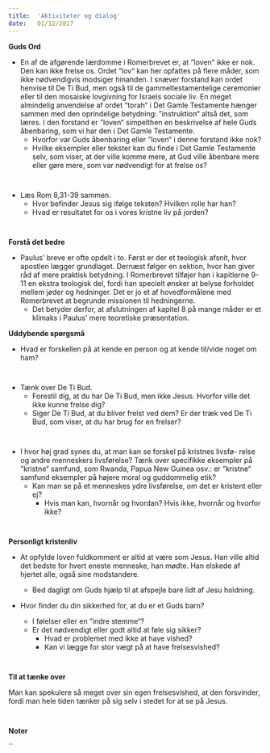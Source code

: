 ```yaml
---
title:  'Aktiviteter og dialog'
date:   01/12/2017
---
```


**Guds Ord**

* En af de afgørende lærdomme i Romerbrevet er, at ”loven“ ikke er nok. Den kan ikke frelse os. Ordet ”lov“ kan her opfattes på flere måder, som ikke nødvendigvis modsiger hinanden. I snæver forstand kan ordet henvise til De Ti Bud, men også til de gammeltestamentelige ceremonier eller til den mosaiske lovgivning for Israels sociale liv. En meget almindelig anvendelse af ordet ”torah“ i Det Gamle Testamente hænger sammen med den oprindelige betydning: ”instruktion“ altså det, som læres. I den forstand er ”loven“ simpelthen en beskrivelse af hele Guds åbenbaring, som vi har den i Det Gamle Testamente.
  * Hvorfor var Guds åbenbaring eller ”loven“ i denne forstand ikke nok?
  * Hvilke eksempler eller tekster kan du finde i Det Gamle Testamente selv, som viser, at der ville komme mere, at Gud ville åbenbare mere eller gøre mere, som var nødvendigt for at frelse os?

` `

* Læs Rom 8,31-39 sammen.
  * Hvor befinder Jesus sig ifølge teksten? Hvilken rolle har han?
  * Hvad er resultatet for os i vores kristne liv på jorden?

` `

**Forstå det bedre**

* Paulus’ breve er ofte opdelt i to. Først er der et teologisk afsnit, hvor apostlen lægger grundlaget. Dernæst følger en sektion, hvor han giver råd af mere praktisk betydning. I Romerbrevet tilføjer han i kapitlerne 9-11 en ekstra teologisk del, fordi han specielt ønsker at belyse forholdet mellem jøder og hedninger. Det er jo et af hovedformålene med Romerbrevet at begrunde missionen til hedningerne.
  * Det betyder derfor, at afslutningen af kapitel 8 på mange måder er et klimaks i Paulus’ mere teoretiske præsentation.

**Uddybende spørgsmå**

* Hvad er forskellen på at kende en person og at kende til/vide noget om ham?

` `

* Tænk over De Ti Bud.
  * Forestil dig, at du har De Ti Bud, men ikke Jesus. Hvorfor ville det ikke kunne frelse dig?
  * Siger De Ti Bud, at du bliver frelst ved dem? Er der træk ved De Ti Bud, som viser, at du har brug for en frelser?

` `

* I hvor høj grad synes du, at man kan se forskel på kristnes livsfø- relse og andre menneskers livsførelse? Tænk over specifikke eksempler på ”kristne“ samfund, som Rwanda, Papua New Guinea osv.: er ”kristne“ samfund eksempler på højere moral og guddommelig etik?
  * Kan man se på et menneskes ydre livsførelse, om det er kristent eller ej?
    * Hvis man kan, hvornår og hvordan? Hvis ikke, hvornår og hvorfor ikke?

` `

**Personligt kristenliv**

* At opfylde loven fuldkomment er altid at være som Jesus. Han ville altid det bedste for hvert eneste menneske, han mødte. Han elskede af hjertet alle, også sine modstandere.
  * Bed dagligt om Guds hjælp til at afspejle bare lidt af Jesu holdning.

* Hvor finder du din sikkerhed for, at du er et Guds barn?
  * I følelser eller en ”indre stemme“?
  * Er det nødvendigt eller godt altid at føle sig sikker?
    * Hvad er problemet med ikke at have vished?
    * Kan vi lægge for stor vægt på at have frelsesvished?

` `

**Til at tænke over**

Man kan spekulere så meget over sin egen frelsesvished, at den forsvinder, fordi man hele tiden tænker på sig selv i stedet for at se på Jesus.

` `

**Noter**

``
